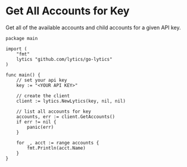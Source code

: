 # Get All Accounts for Key
Get all of the available accounts and child accounts for a given API key.

```
package main

import (
	"fmt"
	lytics "github.com/lytics/go-lytics"
)

func main() {
	// set your api key
	key := "<YOUR API KEY>"

	// create the client
	client := lytics.NewLytics(key, nil, nil)

	// list all accounts for key
	accounts, err := client.GetAccounts()
	if err != nil {
		panic(err)
	}

	for _, acct := range accounts {
		fmt.Println(acct.Name)
	}
}
```
